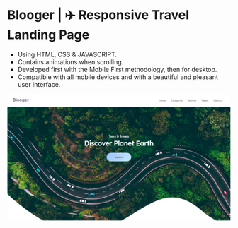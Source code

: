 # Blooger | ✈️ Responsive Travel Landing Page

- Using HTML, CSS & JAVASCRIPT.
- Contains animations when scrolling.
- Developed first with the Mobile First methodology, then for desktop.
- Compatible with all mobile devices and with a beautiful and pleasant user interface.

![Blooger](/preview.png)
